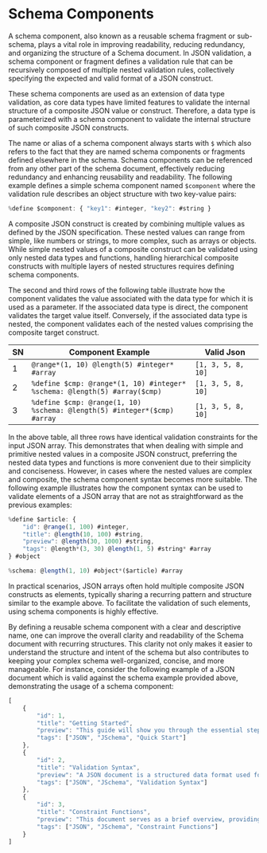 # Schema Components
A schema component, also known as a reusable schema fragment or sub-schema, plays a vital role in improving readability, reducing redundancy, and organizing the structure of a Schema document. In JSON validation, a schema component or fragment defines a validation rule that can be recursively composed of multiple nested validation rules, collectively specifying the expected and valid format of a JSON construct.

These schema components are used as an extension of data type validation, as core data types have limited features to validate the internal structure of a composite JSON value or construct. Therefore, a data type is parameterized with a schema component to validate the internal structure of such composite JSON constructs. 

The name or alias of a schema component always starts with `$` which also refers to the fact that they are named schema components or fragments defined elsewhere in the schema. Schema components can be referenced from any other part of the schema document, effectively reducing redundancy and enhancing reusability and readability. The following example defines a simple schema component named `$component` where the validation rule describes an object structure with two key-value pairs:
```js
%define $component: { "key1": #integer, "key2": #string }
```

A composite JSON construct is created by combining multiple values as defined by the JSON specification. These nested values can range from simple, like numbers or strings, to more complex, such as arrays or objects. While simple nested values of a composite construct can be validated using only nested data types and functions, handling hierarchical composite constructs with multiple layers of nested structures requires defining schema components.

The second and third rows of the following table illustrate how the component validates the value associated with the data type for which it is used as a parameter. If the associated data type is direct, the component validates the target value itself. Conversely, if the associated data type is nested, the component validates each of the nested values comprising the composite target construct.

| SN | Component Example                                                                | Valid Json         |
|----|----------------------------------------------------------------------------------|--------------------|
| 1  | `@range*(1, 10) @length(5) #integer* #array`                                     | `[1, 3, 5, 8, 10]` |
| 2  | `%define $cmp: @range*(1, 10) #integer*` <br> `%schema: @length(5) #array($cmp)` | `[1, 3, 5, 8, 10]` |
| 3  | `%define $cmp: @range(1, 10)` <br> `%schema: @length(5) #integer*($cmp) #array`  | `[1, 3, 5, 8, 10]` |

In the above table, all three rows have identical validation constraints for the input JSON array. This demonstrates that when dealing with simple and primitive nested values in a composite JSON construct, preferring the nested data types and functions is more convenient due to their simplicity and conciseness. However, in cases where the nested values are complex and composite, the schema component syntax becomes more suitable. The following example illustrates how the component syntax can be used to validate elements of a JSON array that are not as straightforward as the previous examples:
```js
%define $article: {
    "id": @range(1, 100) #integer,
    "title": @length(10, 100) #string,
    "preview": @length(30, 1000) #string,
    "tags": @length*(3, 30) @length(1, 5) #string* #array
} #object

%schema: @length(1, 10) #object*($article) #array
```

In practical scenarios, JSON arrays often hold multiple composite JSON constructs as elements, typically sharing a recurring pattern and structure similar to the example above. To facilitate the validation of such elements, using schema components is highly effective. 

By defining a reusable schema component with a clear and descriptive name, one can improve the overall clarity and readability of the Schema document with recurring structures. This clarity not only makes it easier to understand the structure and intent of the schema but also contributes to keeping your complex schema well-organized, concise, and more manageable. For instance, consider the following example of a JSON document which is valid against the schema example provided above, demonstrating the usage of a schema component:
```js
[
    {
        "id": 1,
        "title": "Getting Started",
        "preview": "This guide will show you through the essential steps to quickly...",
        "tags": ["JSON", "JSchema", "Quick Start"]
    },
    {
        "id": 2,
        "title": "Validation Syntax",
        "preview": "A JSON document is a structured data format used for the exchange...",
        "tags": ["JSON", "JSchema", "Validation Syntax"]
    },
    {
        "id": 3,
        "title": "Constraint Functions",
        "preview": "This document serves as a brief overview, providing key insights into...",
        "tags": ["JSON", "JSchema", "Constraint Functions"]
    }
]
```